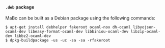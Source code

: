 
#### `.deb` package

MaBo can be built as a Debian package using the following commands:

```shell
$ apt-get install debhelper fakeroot ocaml-nox dh-ocaml libyojson-ocaml-dev libeasy-format-ocaml-dev libbiniou-ocaml-dev libzip-ocaml-dev libbz2-ocaml-dev
$ dpkg-buildpackage -us -uc -sa -sa -rfakeroot
```
